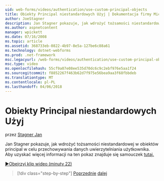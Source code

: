 ```yaml
---
uid: web-forms/videos/authentication/use-custom-principal-objects
title: Obiekty Principal niestandardowych Użyj | Dokumentacja firmy Microsoft
author: JoeStagner
description: Jan Stagner pokazuje, jak wdrożyć tożsamości niestandardowej w obiektów principal w celu przechowywania danych uwierzytelniania użytkownika. Aby uzyskać więcej informacji na ten pokaz...
ms.author: aspnetcontent
manager: wpickett
ms.date: 07/16/2008
ms.topic: article
ms.assetid: 368733eb-0822-4b97-8e5a-127be6c88a61
ms.technology: dotnet-webforms
ms.prod: .net-framework
msc.legacyurl: /web-forms/videos/authentication/use-custom-principal-objects
msc.type: video
ms.openlocfilehash: 55cf9a07e08ee535d70dc6c9c2ebf976e5aa1f24
ms.sourcegitcommit: f8852267f463b62d7f975e56bea9aa3f68fbbdeb
ms.translationtype: MT
ms.contentlocale: pl-PL
ms.lasthandoff: 04/06/2018
---
```

<a name="use-custom-principal-objects"></a>Obiekty Principal niestandardowych Użyj
====================
przez [Stagner Jan](https://github.com/JoeStagner)

Jan Stagner pokazuje, jak wdrożyć tożsamości niestandardowej w obiektów principal w celu przechowywania danych uwierzytelniania użytkownika. Aby uzyskać więcej informacji na ten pokaz znajduje się samouczek [tutaj.](../../overview/older-versions-security/introduction/forms-authentication-configuration-and-advanced-topics-vb.md)

[&#9654;Obejrzyj klip wideo (minuty 22)](https://channel9.msdn.com/Blogs/ASP-NET-Site-Videos/use-custom-principal-objects)

> [!div class="step-by-step"]
> [Poprzednie](add-custom-data-to-the-authentication-method.md)
> [dalej](understanding-aspnet-memberships.md)
